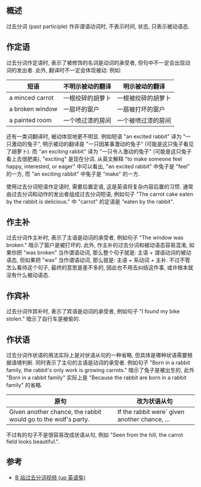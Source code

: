 ## 概述

过去分词 (past participle) 作非谓语动词时, 不表示时间, 状态, 只表示被动语态.

## 作定语

过去分词作定语时, 表示了被修饰的名词是动词的承受者, 但句中不一定会出现动词的发出者. 此外, 翻译时不一定会体现被动. 例如:

| 短语            | 不明示被动的翻译 | 明示被动的翻译     |
| --------------- | ---------------- | ------------------ |
| a minced carrot | 一根绞碎的胡萝卜 | 一根被绞碎的胡萝卜 |
| a broken window | 一扇坏的窗户     | 一扇被打坏的窗户   |
| a painted room  | 一个喷过漆的房间 | 一个被喷过漆的房间 |

还有一类词翻译时, 被动体现地更不明显. 例如短语 "an excited rabbit" 译为 "一只激动的兔子", 明示被动的翻译是 "一只因某事激动的兔子" (可能是这只兔子看见了胡萝卜). 而 "an exciting rabbit" 译为 "一只令人激动的兔子" (可能是这只兔子看上去很肥美), "exciting" 是现在分词. 从英文解释 "to make someone feel happy, interested, or eager" 中可以看出, "an excited rabbit" 中兔子是 "feel" 的一方, 而 "an exciting rabbit" 中兔子是 "make" 的一方.

使用过去分词短语作定语时, 需要后置定语, 这是英语将复杂内容后置的习惯. 通常由过去分词和动作的发出者组成过去分词短语, 例如句子 "The carrot cake eaten by the rabbit is delicious." 中 "carrot" 的定语是 "eaten by the rabbit".

## 作主补

过去分词作主补时, 表示了主语是动词的承受者, 例如句子 "The window was broken." 暗示了窗户是被打坏的. 此外, 作主补的过去分词和被动语态容易混淆, 如果你把 "was broken" 当作谓语动词, 那么整个句子就是: 主语 + 谓语动词的被动语态, 但如果把 "was" 当作谓语动词, 那么就是: 主语 + 系动词 + 主补. 不过不管怎么看待这个句子, 最终的意思是差不多的, 因此也不用去纠结这件事, 或许根本就没有什么被动语态.

## 作宾补

过去分词作宾补时, 表示了宾语是动词的承受者, 例如句子 "I found my bike stolen." 暗示了自行车是被偷的.

## 作状语

过去分词作状语的用法实际上是对状语从句的一种省略, 但具体是哪种状语需要根据语境判断. 同时表示了主句的主语是动词的承受者. 例如句子 "Born in a rabbit family, the rabbit's only work is growing carrots." 暗示了兔子是被出生的, 此外 "Born in a rabbit family" 实际上是 "Because the rabbit are born in a rabbit family" 的省略.

| 原句                                                         | 改为状语从句                                  |
| ------------------------------------------------------------ | --------------------------------------------- |
| Given another chance, the rabbit would go to the wolf's party. | If the rabbit were` given another chance, ... |

不过有的句子不是很容易改成状语从句, 例如 "Seen from the hill, the carrot field looks beautiful.".

## 参考

- [B 站过去分词视频 (up 英语兔)](https://www.bilibili.com/video/BV1YZ4y1g7mE?p=5)

